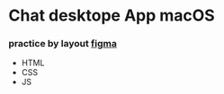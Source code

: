 # Chat desktope App macOS

### practice by layout [figma](https://www.figma.com/file/gBObzdn16Asemn3YSqDdFk/Chat-Desktop-App-macOS?node-id=0%3A1&t=XLGjVHIow0oIqS3A-0)

- HTML
- CSS
- JS
